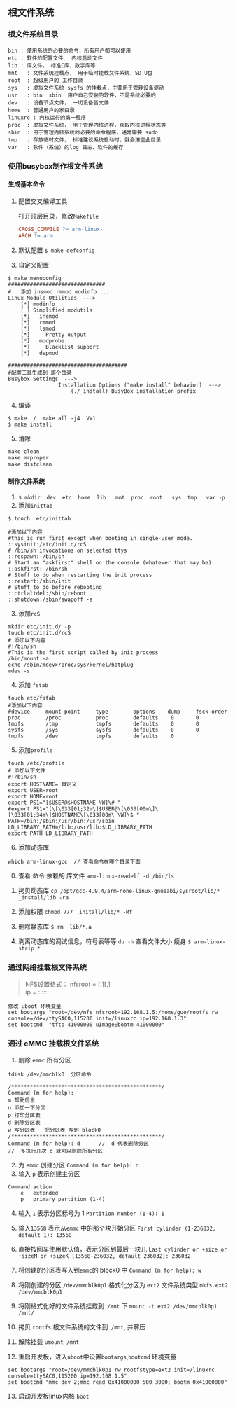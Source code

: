 ## 根文件系统

### 根文件系统目录

```
bin : 使用系统的必要的命令，所有用户都可以使用
etc : 软件的配置文件、 内核启动文件
lib : 库文件， 标准C库，数学库等
mnt   : 文件系统挂载点， 用于临时挂载文件系统，SD U盘
root  : 超级用户的 工作目录
sys   : 虚拟文件系统 sysfs 的挂载点，主要用于管理设备驱动
usr   : bin  sbin  用户自己安装的软件，不是系统必要的
dev   : 设备节点文件， 一切设备皆文件
home  : 普通用户的家目录
linuxrc : 内核运行的第一程序
proc  : 虚拟文件系统， 用于管理内核进程，获取内核进程状态等
sbin  : 用于管理内核系统的必要的命令程序，通常需要 sudo 
tmp   : 存放临时文件， 标准建议系统启动时，就会清空此目录
var	  : 软件（系统）的log 日志、软件的缓存

```

### 使用busybox制作根文件系统

#### 生成基本命令

1. 配置交叉编译工具   

   打开顶层目录，修改`Makefile`

   ```makefile
   CROSS_COMPILE ?= arm-linux-
   ARCH ?= arm
   ```

2. 默认配置
   `$ make defconfig `

3. 自定义配置

```shell
$ make menuconfig
###############################
#   添加 insmod rmmod modinfo ...
Linux Module Utilities  ---> 
	[*] modinfo              
	[ ] Simplified modutils  
	[*]   insmod             
	[*]   rmmod              
	[*]   lsmod              
	[*]     Pretty output    
	[*]   modprobe           
	[*]     Blacklist support
	[*]   depmod

######################################
#配置工具生成到 那个目录
Busybox Settings  --->
				Installation Options ("make install" behavior)  --->  
					(./_install) BusyBox installation prefix 
```

4. 编译

```shell
$ make  /  make all -j4  V=1 
$ make install
```

5. 清除

```makefile
make clean
make mrproper
make distclean
```

#### 制作文件系统

1. `$ mkdir  dev  etc  home  lib   mnt  proc  root   sys  tmp   var -p`
2. 添加`inittab`

  ```shell
$ touch  etc/inittab

#添加以下内容
#this is run first except when booting in single-user mode.
::sysinit:/etc/init.d/rcS
# /bin/sh invocations on selected ttys
::respawn:-/bin/sh
# Start an "askfirst" shell on the console (whatever that may be)
::askfirst:-/bin/sh
# Stuff to do when restarting the init process
::restart:/sbin/init
# Stuff to do before rebooting
::ctrlaltdel:/sbin/reboot
::shutdown:/sbin/swapoff -a
  ```

3. 添加`rcS`

```shell
mkdir etc/init.d/ -p
touch etc/init.d/rcS
# 添加以下内容
#!/bin/sh
#This is the first script called by init process
/bin/mount -a
echo /sbin/mdev>/proc/sys/kernel/hotplug
mdev -s
```

4. 添加 `fstab`

```shell
touch etc/fstab 
#添加以下内容
#device     mount-point     type     	options    dump     fsck order
proc       	/proc			proc		defaults	0		0
tmpfs     	/tmp			tmpfs		defaults	0		0
sysfs     	/sys			sysfs		defaults	0		0
tmpfs       /dev			tmpfs		defaults	0
```

5. 添加`profile`

```shell
touch /etc/profile
# 添加以下文件
#!/bin/sh
export HOSTNAME= 自定义
export USER=root
export HOME=root
export PS1="[$USER@$HOSTNAME \W]\# "
#export PS1="[\[\033[01;32m\]$USER@\[\033[00m\]\[\033[01;34m\]$HOSTNAME\[\033[00m\ \W]\$ "
PATH=/bin:/sbin:/usr/bin:/usr/sbin
LD_LIBRARY_PATH=/lib:/usr/lib:$LD_LIBRARY_PATH
export PATH LD_LIBRARY_PATH
```

6. 添加动态库

  `which arm-linux-gcc	// 查看命令在哪个目录下面 `

0. 查看 命令 依赖的 库文件 
   `arm-linux-readelf -d /bin/ls`

1. 拷贝动态库
   `cp /opt/gcc-4.9.4/arm-none-linux-gnueabi/sysroot/lib/* _install/lib -ra`
2. 添加权限 
   `chmod 777 _initall/lib/* -Rf`
3. 删除静态库
   `$ rm  lib/*.a`
4. 剥离动态库的调试信息，符号表等等
   `du -h` 查看文件大小  瘦身
   `$ arm-linux-strip *`

### 通过网络挂载根文件系统

> NFS设置格式：
> nfsroot = [<server-ip>:]<root-dir>[,<nfs-options>]   
> ip = <client-ip>:<server-ip>:<gw-ip>:<netmask>:<hostname>:<device>:<autoconf>

```shell
修改 uboot 环境变量 	
set bootargs "root=/dev/nfs nfsroot=192.168.1.5:/home/guo/rootfs rw console=/dev/ttySAC0,115200 init=/linuxrc ip=192.168.1.3"
set bootcmd  "tftp 41000000 uImage;bootm 41000000"
```



### 通过 eMMC 挂载根文件系统

1. 删除 `emmc` 所有分区

```
fdisk /dev/mmcblk0  分区命令

/************************************************/
Command (m for help): 
m 帮助信息
n 添加一下分区
p 打印分区表
d 删除分区表
w 写分区表   把分区表 写到 block0
/************************************************/
Command (m for help): d      //  d 代表删除分区
//  多执行几次 d 就可以删除所有分区
```

2. 为 `emmc` 创建分区
   `Command (m for help): n`
3. 输入 `p` 表示创建主分区

```
Command action
    e   extended
    p   primary partition (1-4)
```

4. 输入 `1`  表示分区标号为 1 
   `Partition number (1-4): 1`
5. 输入`13568` 表示从`emmc` 中的那个块开始分区
   `First cylinder (1-236032, default 1): 13568`
6. 直接按回车使用默认值，表示分区到最后一块儿
   `Last cylinder or +size or +sizeM or +sizeK (13568-236032, default 236032): 236032`
7. 将创建的分区表写入到`emmc`的 block0 中
   `Command (m for help): w`

8. 将刚创建的分区 `/dev/mmcblk0p1` 格式化分区为 `ext2` 文件系统类型
   `mkfs.ext2 /dev/mmcblk0p1`

9. 将刚格式化好的文件系统挂载到` /mnt` 下
   `mount -t ext2 /dev/mmcblk0p1 /mnt/`

10. 拷贝 `rootfs` 根文件系统的文件到` /mnt`, 并解压

11. 解除挂载
    `umount /mnt`
12. 重启开发板，进入`uboot`中设置`bootargs`,`bootcmd` 环境变量 

```shell
set bootargs "root=/dev/mmcblk0p1 rw rootfstype=ext2 init=/linuxrc console=ttySAC0,115200 ip=192.168.1.5"
set bootcmd "mmc dev 2;mmc read 0x41000000 500 3000; bootm 0x41000000"
```

13. 启动开发板linux内核
    `boot `

